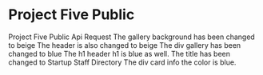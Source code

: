 # Project Five Public
 Project Five Public Api Request
 The gallery background has been changed to beige 
 The header is also changed to beige
 The div gallery has been changed to blue
 The h1 header h1 is blue as well.
 The title has been changed to Startup Staff Directory
 The div card info the color is blue.

